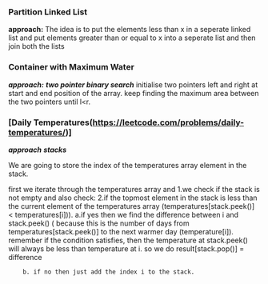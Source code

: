 ### Partition Linked List

  **approach:** 
  The idea is to put the elements less than x in a seperate linked list 
  and put elements greater than or equal to  x into a seperate list and then join both the lists

    
### Container with Maximum Water 
  ***approach:***
   ***two pointer binary search***
   initialise two pointers left and right at start and end position of the array.
   keep finding the maximum area between the two pointers until l<r.

### [Daily Temperatures(https://leetcode.com/problems/daily-temperatures/)] ### 
  ***approach***
   ***stacks***

  We are going to store the index of the temperatures array element in the stack.
  
  first we iterate through the temperatures array and
    1.we check if the stack is not empty and also check:
    2.if the topmost element in the stack is less than the current element of the temperatures array (temperatures[stack.peek()] < temperatures[i])).
        a.if yes then we find the difference between i and stack.peek() ( because this is the number of days from temperatures[stack.peek()]
        to the next warmer day  (temperature[i]).
        remember if the condition satisfies, then the temperature at stack.peek() will always be less than temperature at i. so we do 
        result[stack.pop()] = difference 

        b. if no then just add the index i to the stack.
